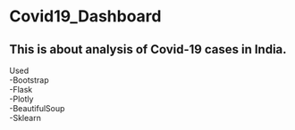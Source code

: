 # Covid19_Dashboard<br>
## This is about analysis of Covid-19 cases in India.<br>

Used<br>
-Bootstrap<br>
-Flask<br>
-Plotly<br>
-BeautifulSoup<br>
-Sklearn<br>
